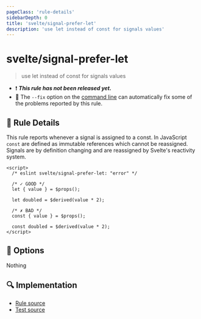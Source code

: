 ```yaml
---
pageClass: 'rule-details'
sidebarDepth: 0
title: 'svelte/signal-prefer-let'
description: 'use let instead of const for signals values'
---
```


# svelte/signal-prefer-let

> use let instead of const for signals values

- :exclamation: <badge text="This rule has not been released yet." vertical="middle" type="error"> **_This rule has not been released yet._** </badge>
- :wrench: The `--fix` option on the [command line](https://eslint.org/docs/user-guide/command-line-interface#fixing-problems) can automatically fix some of the problems reported by this rule.

## :book: Rule Details

This rule reports whenever a signal is assigned to a const.
In JavaScript `const` are defined as immutable references which cannot be reassigned.
Signals are by definition changing and are reassigned by Svelte's reactivity system.

<ESLintCodeBlock fix>

<!--eslint-skip-->

```svelte
<script>
  /* eslint svelte/signal-prefer-let: "error" */

  /* ✓ GOOD */
  let { value } = $props();

  let doubled = $derived(value * 2);

  /* ✗ BAD */
  const { value } = $props();

  const doubled = $derived(value * 2);
</script>
```

</ESLintCodeBlock>

## :wrench: Options

Nothing

## :mag: Implementation

- [Rule source](https://github.com/sveltejs/eslint-plugin-svelte/blob/main/src/rules/signal-prefer-let.ts)
- [Test source](https://github.com/sveltejs/eslint-plugin-svelte/blob/main/tests/src/rules/signal-prefer-let.ts)

